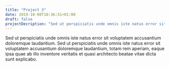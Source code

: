 ```yaml
---
title: "Project 3"
date: 2019-10-08T10:36:51+01:00
draft: false
projectDecription: "Sed ut perspiciatis unde omnis iste natus error sit voluptatem accusantium"
---
```


Sed ut perspiciatis unde omnis iste natus error sit voluptatem accusantium doloremque laudantium. Sed ut perspiciatis unde omnis iste natus error sit voluptatem accusantium doloremque laudantium, totam rem aperiam, eaque ipsa quae ab illo inventore veritatis et quasi architecto beatae vitae dicta sunt explicabo. 
